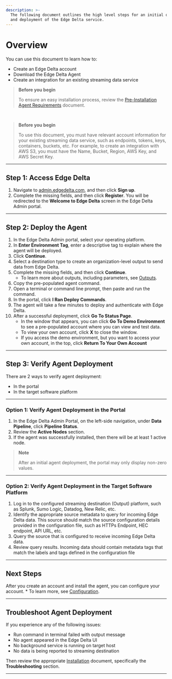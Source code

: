 ```yaml
---
description: >-
  The following document outlines the high level steps for an initial onboarding
  and deployment of the Edge Delta service.
---
```


# Overview

You can use this document to learn how to:

  * Create an Edge Delta account
  * Download the Edge Delta Agent
  * Create an integration for an existing streaming data service

>  **Before you begin**
>  
> To ensure an easy installation process, review the [Pre-Installation Agent Requirements](agent-requirements.md) document.

<br>

>  **Before you begin**
>  
> To use this document, you must have relevant account information for your existing streaming data service, such as endpoints, tokens, keys, containers, buckets, etc. For example, to create an integration with AWS S3, you must have the Name, Bucket, Region, AWS Key, and AWS Secret Key.

***

## Step 1: Access Edge Delta

1. Navigate to [admin.edgedelta.com](https://admin.edgedelta.com/), and then click **Sign up**.
2. Complete the missing fields, and then click **Register**. You will be redirected to the **Welcome to Edge Delta** screen in the Edge Delta Admin portal.

***

## Step 2: Deploy the Agent

1. In the Edge Delta Admin portal, select your operating platform.
2. In **Enter Environment Tag**, enter a descriptive tag to explain where the agent will be deployed.
3. Click **Continue**.
4. Select a destination type to create an organization-level output to send data from Edge Delta.
5. Complete the missing fields, and then click **Continue**.
    * To learn more about outputs, including parameters, see [Outputs](configuration/outputs.md). 
6. Copy the pre-populated agent command.
7. Open a terminal or command line prompt, then paste and run the command.  
8. In the portal, click **I Ran Deploy Commands**.
9. The agent will take a few minutes to deploy and authenticate with Edge Delta.
10. After a successful deployment, click **Go To Status Page**.
    * In the window that appears, you can click **Go To Demo Environment** to see a pre-populated account where you can view and test data.
    * To view your own account, click **X** to close the window.
    * If you access the demo environment, but you want to access your own account, in the top, click **Return To Your Own Account**

***

## Step 3: Verify Agent Deployment

There are 2 ways to verify agent deployment:

  * In the portal
  * In the target software platform

***

### Option 1: Verify Agent Deployment in the Portal

1. In the Edge Delta Admin Portal, on the left-side navigation, under **Data Pipeline**, click **Pipeline Status**.
2. Review the **Active Nodes** section.
3. If the agent was successfully installed, then there will be at least 1 active node.

>  **Note**
>
> After an initial agent deployment, the portal may only display non-zero values.

***

### Option 2: Verify Agent Deployment in the Target Software Platform

1. Log in to the configured streaming destination \(Output\) platform, such as Splunk, Sumo Logic, Datadog, New Relic, etc.
2. Identify the appropriate source metadata to query for incoming Edge Delta data. This source should match the source configuration details provided in the configuration file, such as HTTPs Endpoint, HEC endpoint, API URL, etc.
3. Query the source that is configured to receive incoming Edge Delta data.
4. Review query results. Incoming data should contain metadata tags that match the labels and tags defined in the configuration file

***

## Next Steps

After you create an account and install the agent, you can configure your account.
    * To learn more, see [Configuration](configuration/index.md).

***

## Troubleshoot Agent Deployment

If you experience any of the following issues:

* Run command in terminal failed with output message
* No agent appeared in the Edge Delta UI
* No background service is running on target host
* No data is being reported to streaming destination

Then review the appropriate [Installation](installation/index.md) document, specifically the **Troubleshooting**  section.

***
